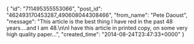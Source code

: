  {
   "id": "711495355553066",
   "post_id": "462493170453287_490608044308466",
   "from_name": "Pete Daoust",
   "message": "This article is the best thing I have red in the past 48 years....and I am 48.\n\nI have this article in printed copy, on some very high quality paper...",
   "created_time": "2014-08-24T23:47:33+0000"
 }
